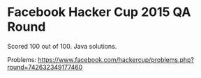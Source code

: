 # Facebook Hacker Cup 2015 QA Round

Scored 100 out of 100. Java solutions.

Problems: https://www.facebook.com/hackercup/problems.php?round=742632349177460
